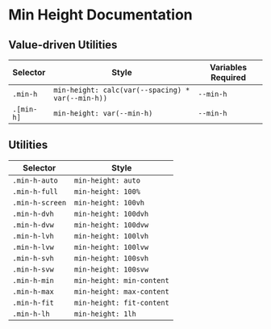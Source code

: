 # Min Height Documentation

## Value-driven Utilities

| Selector   | Style                                             | Variables Required |
| ---------- | ------------------------------------------------- | ------------------ |
| `.min-h`   | `min-height: calc(var(--spacing) * var(--min-h))` | `--min-h`          |
| `.[min-h]` | `min-height: var(--min-h)`                        | `--min-h`          |

## Utilities

| Selector        | Style                     |
| --------------- | ------------------------- |
| `.min-h-auto`   | `min-height: auto`        |
| `.min-h-full`   | `min-height: 100%`        |
| `.min-h-screen` | `min-height: 100vh`       |
| `.min-h-dvh`    | `min-height: 100dvh`      |
| `.min-h-dvw`    | `min-height: 100dvw`      |
| `.min-h-lvh`    | `min-height: 100lvh`      |
| `.min-h-lvw`    | `min-height: 100lvw`      |
| `.min-h-svh`    | `min-height: 100svh`      |
| `.min-h-svw`    | `min-height: 100svw`      |
| `.min-h-min`    | `min-height: min-content` |
| `.min-h-max`    | `min-height: max-content` |
| `.min-h-fit`    | `min-height: fit-content` |
| `.min-h-lh`     | `min-height: 1lh`         |
